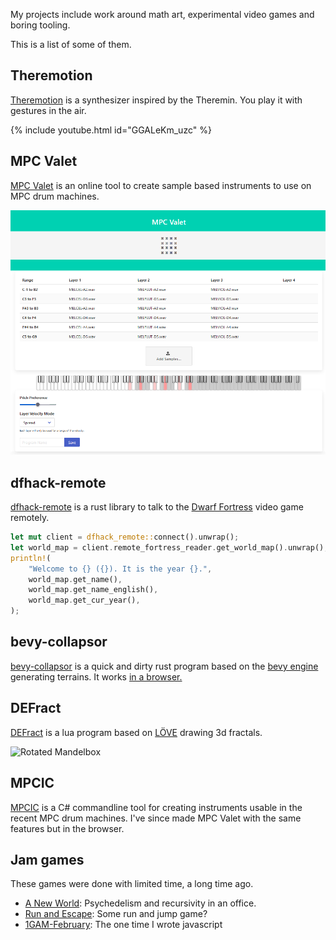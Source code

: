 My projects include work around math art, experimental video games and boring tooling.

This is a list of some of them.

## Theremotion

[Theremotion](https://plule.github.io/theremotion/) is a synthesizer inspired by the Theremin. You play it with gestures in the air.

{% include youtube.html id="GGALeKm_uzc" %}

## MPC Valet

[MPC Valet](https://plule.github.io/mpc_valet/) is an online tool to create sample based instruments to use on MPC drum machines.

![capture](https://raw.githubusercontent.com/plule/mpc_valet/main/assets/capture.png)

## dfhack-remote

[dfhack-remote](https://github.com/plule/dfhack-remote) is a rust library to talk to the [Dwarf Fortress](http://www.bay12games.com/dwarves/) video game remotely.

```rust
let mut client = dfhack_remote::connect().unwrap();
let world_map = client.remote_fortress_reader.get_world_map().unwrap();
println!(
    "Welcome to {} ({}). It is the year {}.",
    world_map.get_name(),
    world_map.get_name_english(),
    world_map.get_cur_year(),
);
```

## bevy-collapsor

[bevy-collapsor](https://github.com/plule/bevy-collapsor) is a quick and dirty rust program based on the [bevy engine](https://bevyengine.org/) generating terrains. It works [in a browser.](https://plule.github.io/bevy-collapsor/)

## DEFract

[DEFract](https://github.com/plule/DEFract) is a lua program based on [LÖVE](https://love2d.org/) drawing 3d fractals.

![Rotated Mandelbox](http://i.imgur.com/Vshm6.jpg)

## MPCIC

[MPCIC](https://github.com/plule/MPCIC) is a C# commandline tool for creating instruments usable in the recent MPC drum machines. I've since made MPC Valet with the same features but in the browser.

## Jam games

These games were done with limited time, a long time ago.

- [A New World](https://github.com/plule/A-New-World): Psychedelism and recursivity in an office.
- [Run and Escape](https://github.com/plule/LD48-24): Some run and jump game?
- [1GAM-February](https://github.com/plule/1GAM-February): The one time I wrote javascript
